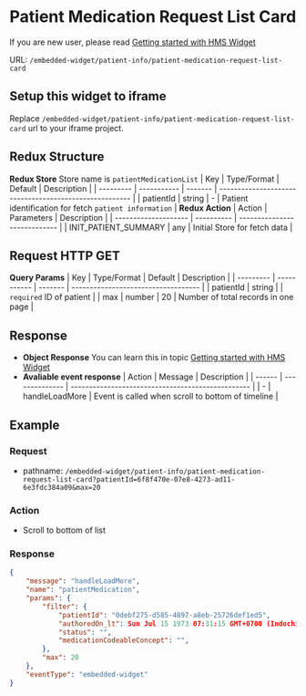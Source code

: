 # Patient Medication Request List Card

If you are new user, please read [Getting started with HMS Widget](/embedded-widget?widget=get-started)


URL: `/embedded-widget/patient-info/patient-medication-request-list-card`

## Setup this widget to iframe
Replace `/embedded-widget/patient-info/patient-medication-request-list-card` url to your iframe project.


## Redux Structure
**Redux Store**
Store name is `patientMedicationList`
| Key       | Type/Format | Default | Description                                            |
| --------- | ----------- | ------- | ------------------------------------------------------ |
| patientId | string      | -       | Patient identification for fetch `patient information` |
**Redux Action**
| Action               | Parameters | Description                  |
| -------------------- | ---------- | ---------------------------- |
| INIT_PATIENT_SUMMARY | any        | Initial Store for fetch data |

## Request HTTP GET

**Query Params**
| Key       | Type/Format | Default | Description                         |
| --------- | ----------- | ------- | ----------------------------------- |
| patientId | string      |         | `required` ID of patient            |
| max       | number      | 20      | Number of total records in one page |

## Response
- **Object Response**
    You can learn this in topic [Getting started with HMS Widget](/embedded-widget?widget=get-started)
- **Avaliable event response**
   | Action | Message        | Description                                       |
   | ------ | -------------- | ------------------------------------------------- |
   | -      | handleLoadMore | Event is called when scroll to bottom of timeline |

## Example

### Request
 - pathname: `/embedded-widget/patient-info/patient-medication-request-list-card?patientId=6f8f470e-07e8-4273-ad11-6e3fdc384a09&max=20` 

### Action
 - Scroll to bottom of list
### Response
```json
{
    "message": "handleLoadMore",
    "name": "patientMedication",
    "params": {
        "filter": {
            "patientId": "0debf275-d585-4897-a8eb-25726def1ed5",
            "authoredOn_lt": Sun Jul 15 1973 07:31:15 GMT+0700 (Indochina Time),
            "status": "",
            "medicationCodeableConcept": "",
        },
        "max": 20
    },
    "eventType": "embedded-widget"
}
```